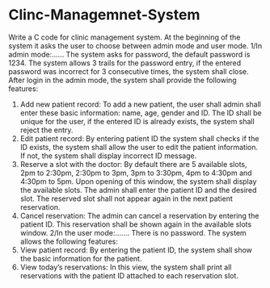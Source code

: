 # Clinc-Managemnet-System
Write a C code for clinic management system. At the beginning of the system it asks the user to choose
between admin mode and user mode.
1/In admin mode:......
The system asks for password, the default password is 1234. The system allows 3 trails for the password
entry, if the entered password was incorrect for 3 consecutive times, the system shall close. After login
in the admin mode, the system shall provide the following features:
1. Add new patient record:
To add a new patient, the user shall admin shall enter these basic information: name, age, gender and
ID. The ID shall be unique for the user, if the entered ID is already exists, the system shall reject the
entry.
2. Edit patient record:
By entering patient ID the system shall checks if the ID exists, the system shall allow the user to edit the
patient information. If not, the system shall display incorrect ID message.
3. Reserve a slot with the doctor:
By default there are 5 available slots, 2pm to 2:30pm, 2:30pm to 3pm, 3pm to 3:30pm, 4pm to 4:30pm
and 4:30pm to 5pm. Upon opening of this window, the system shall display the available slots. The
admin shall enter the patient ID and the desired slot. The reserved slot shall not appear again in the next
patient reservation.
4. Cancel reservation:
The admin can cancel a reservation by entering the patient ID. This reservation shall be shown again in
the available slots window.
2/In the user mode:.......
There is no password. The system allows the following features:
1. View patient record:
By entering the patient ID, the system shall show the basic information for the patient.
2. View today’s reservations:
In this view, the system shall print all reservations with the patient ID attached to each reservation slot.
